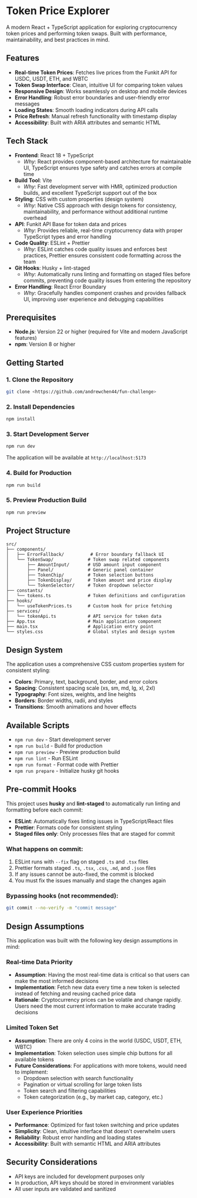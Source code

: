 # Token Price Explorer

A modern React + TypeScript application for exploring cryptocurrency token prices and performing token swaps. Built with performance, maintainability, and best practices in mind.

## Features

- **Real-time Token Prices**: Fetches live prices from the Funkit API for USDC, USDT, ETH, and WBTC
- **Token Swap Interface**: Clean, intuitive UI for comparing token values
- **Responsive Design**: Works seamlessly on desktop and mobile devices
- **Error Handling**: Robust error boundaries and user-friendly error messages
- **Loading States**: Smooth loading indicators during API calls
- **Price Refresh**: Manual refresh functionality with timestamp display
- **Accessibility**: Built with ARIA attributes and semantic HTML

## Tech Stack

- **Frontend**: React 18 + TypeScript
  - *Why*: React provides component-based architecture for maintainable UI, TypeScript ensures type safety and catches errors at compile time
- **Build Tool**: Vite
  - *Why*: Fast development server with HMR, optimized production builds, and excellent TypeScript support out of the box
- **Styling**: CSS with custom properties (design system)
  - *Why*: Native CSS approach with design tokens for consistency, maintainability, and performance without additional runtime overhead
- **API**: Funkit API Base for token data and prices
  - *Why*: Provides reliable, real-time cryptocurrency data with proper TypeScript types and error handling
- **Code Quality**: ESLint + Prettier
  - *Why*: ESLint catches code quality issues and enforces best practices, Prettier ensures consistent code formatting across the team
- **Git Hooks**: Husky + lint-staged
  - *Why*: Automatically runs linting and formatting on staged files before commits, preventing code quality issues from entering the repository
- **Error Handling**: React Error Boundary
  - *Why*: Gracefully handles component crashes and provides fallback UI, improving user experience and debugging capabilities

## Prerequisites

- **Node.js**: Version 22 or higher (required for Vite and modern JavaScript features)
- **npm**: Version 8 or higher

## Getting Started

### 1. Clone the Repository

```bash
git clone <https://github.com/andrewchen44/fun-challenge>
```

### 2. Install Dependencies

```bash
npm install
```

### 3. Start Development Server

```bash
npm run dev
```

The application will be available at `http://localhost:5173`

### 4. Build for Production

```bash
npm run build
```

### 5. Preview Production Build

```bash
npm run preview
```

## Project Structure

```
src/
├── components/
│   ├── ErrorFallback/          # Error boundary fallback UI
│   └── TokenSwap/             # Token swap related components
│       ├── AmountInput/       # USD amount input component
│       ├── Panel/             # Generic panel container
│       ├── TokenChip/         # Token selection buttons
│       ├── TokenDisplay/      # Token amount and price display
│       └── TokenSelector/     # Token dropdown selector
├── constants/
│   └── tokens.ts              # Token definitions and configuration
├── hooks/
│   └── useTokenPrices.ts      # Custom hook for price fetching
├── services/
│   └── tokenApi.ts            # API service for token data
├── App.tsx                    # Main application component
├── main.tsx                   # Application entry point
└── styles.css                 # Global styles and design system
```

## Design System

The application uses a comprehensive CSS custom properties system for consistent styling:

- **Colors**: Primary, text, background, border, and error colors
- **Spacing**: Consistent spacing scale (xs, sm, md, lg, xl, 2xl)
- **Typography**: Font sizes, weights, and line heights
- **Borders**: Border widths, radii, and styles
- **Transitions**: Smooth animations and hover effects

## Available Scripts

- `npm run dev` - Start development server
- `npm run build` - Build for production
- `npm run preview` - Preview production build
- `npm run lint` - Run ESLint
- `npm run format` - Format code with Prettier
- `npm run prepare` - Initialize husky git hooks

## Pre-commit Hooks

This project uses **husky** and **lint-staged** to automatically run linting and formatting before each commit:

- **ESLint**: Automatically fixes linting issues in TypeScript/React files
- **Prettier**: Formats code for consistent styling
- **Staged files only**: Only processes files that are staged for commit

### What happens on commit:
1. ESLint runs with `--fix` flag on staged `.ts` and `.tsx` files
2. Prettier formats staged `.ts`, `.tsx`, `.css`, `.md`, and `.json` files
3. If any issues cannot be auto-fixed, the commit is blocked
4. You must fix the issues manually and stage the changes again

### Bypassing hooks (not recommended):
```bash
git commit --no-verify -m "commit message"
```

## Design Assumptions

This application was built with the following key design assumptions in mind:

### Real-time Data Priority

- **Assumption**: Having the most real-time data is critical so that users can make the most informed decisions
- **Implementation**: Fetch new data every time a new token is selected instead of fetching and reusing cached price data
- **Rationale**: Cryptocurrency prices can be volatile and change rapidly. Users need the most current information to make accurate trading decisions

### Limited Token Set

- **Assumption**: There are only 4 coins in the world (USDC, USDT, ETH, WBTC)
- **Implementation**: Token selection uses simple chip buttons for all available tokens
- **Future Considerations**: For applications with more tokens, would need to implement:
  - Dropdown selection with search functionality
  - Pagination or virtual scrolling for large token lists
  - Token search and filtering capabilities
  - Token categorization (e.g., by market cap, category, etc.)

### User Experience Priorities

- **Performance**: Optimized for fast token switching and price updates
- **Simplicity**: Clean, intuitive interface that doesn't overwhelm users
- **Reliability**: Robust error handling and loading states
- **Accessibility**: Built with semantic HTML and ARIA attributes


## Security Considerations

- API keys are included for development purposes only
- In production, API keys should be stored in environment variables
- All user inputs are validated and sanitized